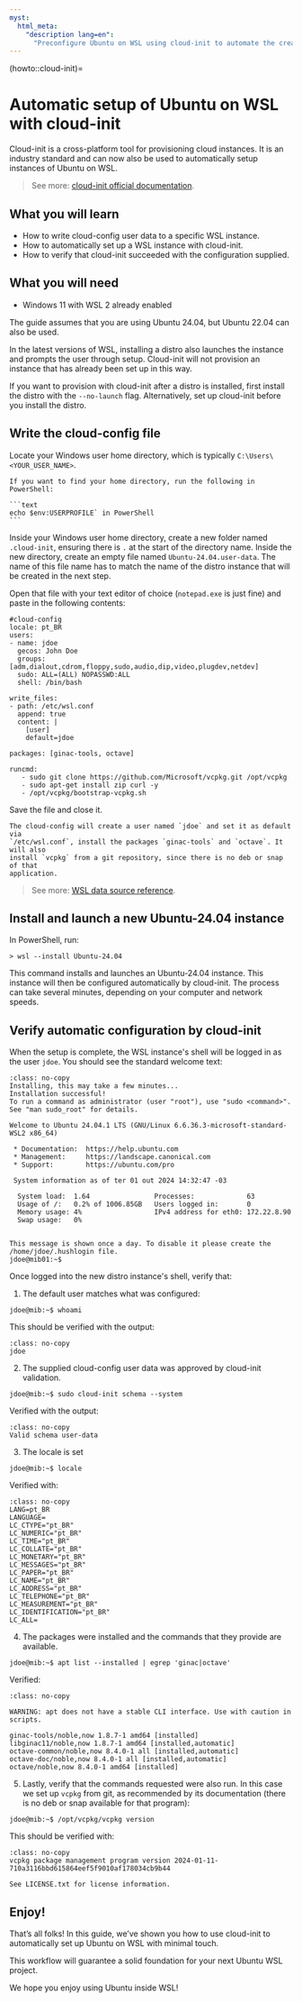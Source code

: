 ```yaml
---
myst:
  html_meta:
    "description lang=en":
      "Preconfigure Ubuntu on WSL using cloud-init to automate the creation of custom instances."
---
```


(howto::cloud-init)=
# Automatic setup of Ubuntu on WSL with cloud-init

Cloud-init is a cross-platform tool for provisioning cloud instances.
It is an industry standard and can now also be used to automatically setup instances of Ubuntu on WSL.

> See more:  [cloud-init official documentation](https://cloudinit.readthedocs.io/en/latest/index.html).

## What you will learn

- How to write cloud-config user data to a specific WSL instance.
- How to automatically set up a WSL instance with cloud-init.
- How to verify that cloud-init succeeded with the configuration supplied.

## What you will need

- Windows 11 with WSL 2 already enabled

The guide assumes that you are using Ubuntu 24.04,
but Ubuntu 22.04 can also be used.

In the latest versions of WSL, installing a distro also launches the instance
and prompts the user through setup. Cloud-init will not provision an instance
that has already been set up in this way.

If you want to provision with cloud-init after a distro is installed, first
install the distro with the `--no-launch` flag. Alternatively, set up cloud-init
before you install the distro.

## Write the cloud-config file

Locate your Windows user home directory, which is typically `C:\Users\<YOUR_USER_NAME>`.

````{tip}
If you want to find your home directory, run the following in PowerShell:

```text
echo $env:USERPROFILE` in PowerShell
```
````

Inside your Windows user home directory, create a new folder named
`.cloud-init`, ensuring there is `.` at the start of the directory name. Inside
the new directory, create an empty file named `Ubuntu-24.04.user-data`. The
name of this file name has to match the name of the distro instance that will
be created in the next step.

Open that file with your text editor of choice (`notepad.exe` is just fine) and paste in the following contents:

```{code-block} yaml
#cloud-config
locale: pt_BR
users:
- name: jdoe
  gecos: John Doe
  groups: [adm,dialout,cdrom,floppy,sudo,audio,dip,video,plugdev,netdev]
  sudo: ALL=(ALL) NOPASSWD:ALL
  shell: /bin/bash

write_files:
- path: /etc/wsl.conf
  append: true
  content: |
    [user]
    default=jdoe

packages: [ginac-tools, octave]

runcmd:
   - sudo git clone https://github.com/Microsoft/vcpkg.git /opt/vcpkg
   - sudo apt-get install zip curl -y
   - /opt/vcpkg/bootstrap-vcpkg.sh
```

Save the file and close it.

```{note}
The cloud-config will create a user named `jdoe` and set it as default via
`/etc/wsl.conf`, install the packages `ginac-tools` and `octave`. It will also
install `vcpkg` from a git repository, since there is no deb or snap of that
application.
```

> See more: [WSL data source reference](https://cloudinit.readthedocs.io/en/latest/reference/datasources/wsl.html).

## Install and launch a new Ubuntu-24.04 instance

In PowerShell, run:

```{code-block} text
> wsl --install Ubuntu-24.04
```

This command installs and launches an Ubuntu-24.04 instance.
This instance will then be configured automatically by cloud-init.
The process can take several minutes, depending on your computer and network speeds.

## Verify automatic configuration by cloud-init

When the setup is complete, the WSL instance's shell will be logged in as the user `jdoe`.
You should see the standard welcome text:

```{code-block} text
:class: no-copy
Installing, this may take a few minutes...
Installation successful!
To run a command as administrator (user "root"), use "sudo <command>".
See "man sudo_root" for details.

Welcome to Ubuntu 24.04.1 LTS (GNU/Linux 6.6.36.3-microsoft-standard-WSL2 x86_64)

 * Documentation:  https://help.ubuntu.com
 * Management:     https://landscape.canonical.com
 * Support:        https://ubuntu.com/pro

 System information as of ter 01 out 2024 14:32:47 -03

  System load:  1.64                Processes:             63
  Usage of /:   0.2% of 1006.85GB   Users logged in:       0
  Memory usage: 4%                  IPv4 address for eth0: 172.22.8.90
  Swap usage:   0%


This message is shown once a day. To disable it please create the
/home/jdoe/.hushlogin file.
jdoe@mib01:~$
```

Once logged into the new distro instance's shell, verify that:

1. The default user matches what was configured:

```{code-block} text
jdoe@mib:~$ whoami
```

This should be verified with the output:

```{code-block} text
:class: no-copy
jdoe
```

2. The supplied cloud-config user data was approved by cloud-init validation.

```{code-block} text
jdoe@mib:~$ sudo cloud-init schema --system
```

Verified with the output:

```{code-block} text
:class: no-copy
Valid schema user-data
```

3. The locale is set

```{code-block} text
jdoe@mib:~$ locale
```

Verified with:

```{code-block} text
:class: no-copy
LANG=pt_BR
LANGUAGE=
LC_CTYPE="pt_BR"
LC_NUMERIC="pt_BR"
LC_TIME="pt_BR"
LC_COLLATE="pt_BR"
LC_MONETARY="pt_BR"
LC_MESSAGES="pt_BR"
LC_PAPER="pt_BR"
LC_NAME="pt_BR"
LC_ADDRESS="pt_BR"
LC_TELEPHONE="pt_BR"
LC_MEASUREMENT="pt_BR"
LC_IDENTIFICATION="pt_BR"
LC_ALL=

```

4. The packages were installed and the commands that they provide are available.

```{code-block} text
jdoe@mib:~$ apt list --installed | egrep 'ginac|octave'
```

Verified:

```{code-block} text
:class: no-copy

WARNING: apt does not have a stable CLI interface. Use with caution in scripts.

ginac-tools/noble,now 1.8.7-1 amd64 [installed]
libginac11/noble,now 1.8.7-1 amd64 [installed,automatic]
octave-common/noble,now 8.4.0-1 all [installed,automatic]
octave-doc/noble,now 8.4.0-1 all [installed,automatic]
octave/noble,now 8.4.0-1 amd64 [installed]
```

5. Lastly, verify that the commands requested were also run. In this case we set up `vcpkg` from git, as recommended by its
   documentation (there is no deb or snap available for that program):

```{code-block} text
jdoe@mib:~$ /opt/vcpkg/vcpkg version
```

This should be verified with:

```{code-block} text
:class: no-copy
vcpkg package management program version 2024-01-11-710a3116bbd615864eef5f9010af178034cb9b44

See LICENSE.txt for license information.
```

## Enjoy!

That’s all folks! In this guide, we’ve shown you how to use cloud-init to automatically set up Ubuntu on WSL with minimal touch.

This workflow will guarantee a solid foundation for your next Ubuntu WSL project.

We hope you enjoy using Ubuntu inside WSL!

